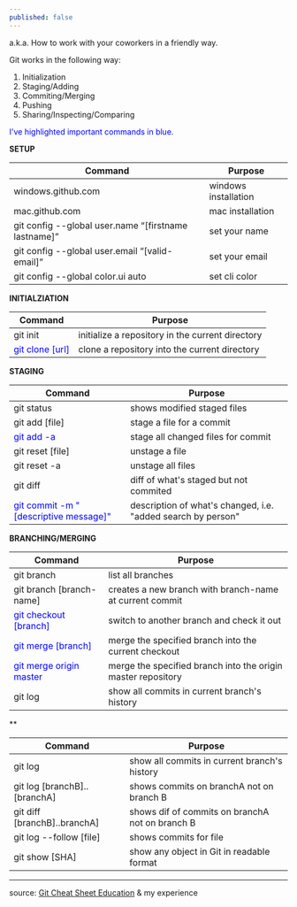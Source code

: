 ```yaml
---
published: false
---
```

a.k.a. How to work with your coworkers in a friendly way.

Git works in the following way:

1. Initialization
2. Staging/Adding
3. Commiting/Merging
4. Pushing
5. Sharing/Inspecting/Comparing

<span style="color:blue">I've highlighted important commands in blue.</span>

**SETUP**

| Command                                                | Purpose              |
|--------------------------------------------------------|----------------------|
| windows.github.com                                     | windows installation |
| mac.github.com                                         | mac installation     |
| git config --global   user.name “[firstname lastname]” | set your name        |
| git config --global user.email   “[valid-email]”       | set your email       |
| git config --global color.ui auto                      | set cli color        |

**INITIALZIATION**

| Command | Purpose |
|---------|---------|
| git init | initialize a repository in the current   directory |
| <span style="color:blue">git clone [url] | clone a repository into the current directory </span> |

**STAGING**

| Command                                 | Purpose                                                      |
|-----------------------------------------|--------------------------------------------------------------|
| git status                              | shows modified staged files                                  |
| git add [file]                          | stage a file for a commit                                    |
| <span style="color:blue">git add -a                              | stage all changed files for commit</span>                           |
| git reset [file]                        | unstage a file                                               |
| git reset -a                            | unstage all files                                            |
| git diff                                | diff of what's staged but not commited                       |
| <span style="color:blue">git commit -m "[descriptive   message]" | description of what's changed, i.e. "added search by person"</span> |

**BRANCHING/MERGING**

| Command                  | Purpose                                                 |
|--------------------------|---------------------------------------------------------|
| git branch               | list all branches                                       |
| git branch [branch-name] | creates a new branch with branch-name at current commit |
| <span style="color:blue">git checkout [branch]    | switch to another branch and check it out</span>               |
| <span style="color:blue">git merge [branch]       | merge the specified branch into the current checkout</span>    |
| <span style="color:blue">git merge origin master       | merge the specified branch into the origin master repository</span>    |
| git log                  | show all commits in current branch's history            |

**

| Command                      | Purpose                                         |
|------------------------------|-------------------------------------------------|
| git log                      | show all commits in current branch's history    |
| git log [branchB]..[branchA] | shows commits on branchA not on branch B        |
| git diff [branchB]..branchA] | shows dif of commits on branchA not on branch B |
| git log --follow [file]      | shows commits for file                          |
| git show [SHA]               | show any object in Git in readable format       |



___
source: [Git Cheat Sheet Education](https://education.github.com/git-cheat-sheet-education.pdf) & my experience